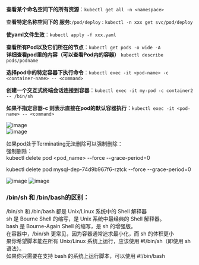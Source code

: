 **查看某个命名空间下的所有资源**：`kubectl get all -n <namespace>`

查**看特定名称空间下的 服务**:`/pod/deploy：kubectl -n xxx get svc/pod/deploy`

**使yaml文件生效**：`kubectl apply -f xxx.yaml` 

**查看所有Pod以及它们所在的节点**：`kubectl get pods -o wide -A`  
**详细查看pod里的内容（可以查看Pod内的容器）** `kubectl describe pods/podname`  

**选择pod中的特定容器下执行命令**：`kubectl exec -it <pod-name> -c <container-name> -- <command>`

**创建一个交互式终端会话连接到容器**：`kubectl exec -it my-pod -c container2 -- /bin/sh`

**如果不指定容器-c 则表示直接在pod的默认容器执行**：`kubectl exec -it <pod-name> -- <command>`

![image](https://github.com/user-attachments/assets/6b731fee-a13c-457b-bc52-cf70caef575b)  
![image](https://github.com/user-attachments/assets/5e31a056-978d-432a-b2ec-f9eb1fba7075)


如果pod处于Terminating无法删除可以强制删除：  
强制删除：  
kubectl delete pod <pod_name> --force --grace-period=0

kubectl delete pod mysql-dep-74d9b967f6-rztck --force --grace-period=0

![image](https://github.com/user-attachments/assets/83224734-3255-4bc1-b5cd-af5518d869e3)
![image](https://github.com/user-attachments/assets/b95198c5-2c60-4cc4-b614-bc783d88af2a)

### /bin/sh 和 /bin/bash的区别：
/bin/sh 和 /bin/bash 都是 Unix/Linux 系统中的 Shell 解释器  
sh 是 Bourne Shell 的缩写，是 Unix 系统中最经典的 Shell 解释器。  
bash 是 Bourne-Again Shell 的缩写，是 sh 的增强版。  
在容器中，/bin/sh 更常见，因为容器通常追求最小化，而 sh 的体积更小  
果你希望脚本能在所有 Unix/Linux 系统上运行，应该使用 #!/bin/sh（即使用 sh 语法）。  
如果你只需要在支持 bash 的系统上运行脚本，可以使用 #!/bin/bash  
